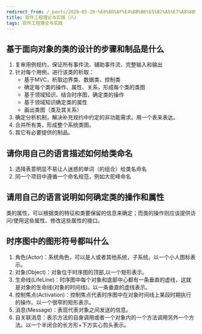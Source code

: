 ```yaml
---
redirect_from: /_posts/2020-05-20-%E8%BD%AF%E4%BB%B6%E5%B7%A5%E7%A8%8B%E7%90%86%E8%AE%BA%E4%B8%8E%E5%AE%9E%E8%B7%B5-%E5%85%AB/
title: 软件工程理论与实践（八）
tags: 软件工程理论与实践
---
```


## 基于面向对象的类的设计的步骤和制品是什么

1. 复审用例规约，保证所有事件流、辅助事件流、完整输入和输出
2. 针对每个用例，进行该类的析取：
   - 基于MVC，析取边界类、数据类、控制类
   - 确定每个类的操作、属性、关系，形成每个类的类图
   - 基于领域知识、结合时序图，确定类的操作
   - 基于领域知识确定类的属性
   - 画出类图（类及其关系）
3. 确定分析机制，解决补充规约中约定的非功能需求。用一个表来表达。
4. 合并所有类，形成整个系统类图。
5. 其它有必要提供的制品。

## 请你用自己的语言描述如何给类命名

1. 选择表意明显不易让人迷惑的单词（的组合）给类名命名
2. 同一个项目中遵循一个命名规范，例如大驼峰命名

## 请用自己的语言说明如何确定类的操作和属性

类的属性，可以根据类的特征和类要保留的信息来确定；而类的操作则应该提供访问/使用这些属性、修改这些属性的接口。

## 时序图中的图形符号都叫什么

1. 角色(Actor)：系统角色，可以是人或者其他系统，子系统。以一个小人图标表示。
2. 对象(Object)：对象位于时序图的顶部,以一个矩形表示。
3. 生命线(LifeLine)：时序图中每个对象和底部中心都有一条垂直的虚线，这就是对象的生命线(对象的时间线)。以一条垂直的虚线表示。
4. 控制焦点(Activation)：控制焦点代表时序图中在对象时间线上某段时期执行的操作。以一个很窄的矩形表示。
5. 消息(Message)：表现代表对象之间发送的信息。
6. 自关联消息：表示方法的自身调用或者一个对象内的一个方法调用另外一个方法。以一个半闭合的长方形+下方实心剪头表示。
